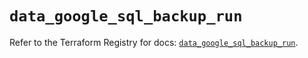 # `data_google_sql_backup_run`

Refer to the Terraform Registry for docs: [`data_google_sql_backup_run`](https://registry.terraform.io/providers/hashicorp/google-beta/6.18.0/docs/data-sources/google_sql_backup_run).
